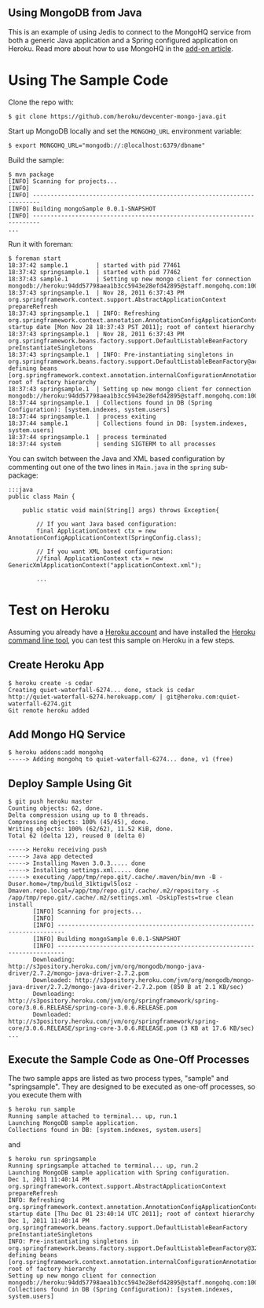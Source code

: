 ## Using MongoDB from Java

This is an example of using Jedis to connect to the MongoHQ service from both a generic Java application and a Spring configured application on Heroku. Read more about how to use MongoHQ in the [add-on article](http://devcenter.heroku.com/articles/mongohq).

# Using The Sample Code

Clone the repo with:

    $ git clone https://github.com/heroku/devcenter-mongo-java.git

Start up MongoDB locally and set the `MONGOHQ_URL` environment variable:

    $ export MONGOHQ_URL="mongodb://:@localhost:6379/dbname"

Build the sample:

    $ mvn package
    [INFO] Scanning for projects...
    [INFO]                                                                         
    [INFO] ------------------------------------------------------------------------
    [INFO] Building mongoSample 0.0.1-SNAPSHOT
    [INFO] ------------------------------------------------------------------------
    ...

Run it with foreman:

    $ foreman start
    18:37:42 sample.1        | started with pid 77461
    18:37:42 springsample.1  | started with pid 77462
    18:37:43 sample.1        | Setting up new mongo client for connection mongodb://heroku:94dd57798aea1b3cc5943e28efd42895@staff.mongohq.com:10055/app1797069
    18:37:43 springsample.1  | Nov 28, 2011 6:37:43 PM org.springframework.context.support.AbstractApplicationContext prepareRefresh
    18:37:43 springsample.1  | INFO: Refreshing org.springframework.context.annotation.AnnotationConfigApplicationContext@182d9c06: startup date [Mon Nov 28 18:37:43 PST 2011]; root of context hierarchy
    18:37:43 springsample.1  | Nov 28, 2011 6:37:43 PM org.springframework.beans.factory.support.DefaultListableBeanFactory preInstantiateSingletons
    18:37:43 springsample.1  | INFO: Pre-instantiating singletons in org.springframework.beans.factory.support.DefaultListableBeanFactory@ac980c9: defining beans [org.springframework.context.annotation.internalConfigurationAnnotationProcessor,org.springframework.context.annotation.internalAutowiredAnnotationProcessor,org.springframework.context.annotation.internalRequiredAnnotationProcessor,org.springframework.context.annotation.internalCommonAnnotationProcessor,springConfig,getDb]; root of factory hierarchy
    18:37:43 springsample.1  | Setting up new mongo client for connection mongodb://heroku:94dd57798aea1b3cc5943e28efd42895@staff.mongohq.com:10055/app1797069
    18:37:44 springsample.1  | Collections found in DB (Spring Configuration): [system.indexes, system.users]
    18:37:44 springsample.1  | process exiting
    18:37:44 sample.1        | Collections found in DB: [system.indexes, system.users]
    18:37:44 springsample.1  | process terminated
    18:37:44 system          | sending SIGTERM to all processes


You can switch between the Java and XML based configuration by commenting out one of the two lines in `Main.java` in the `spring` sub-package:

    :::java
    public class Main {

        public static void main(String[] args) throws Exception{

            // If you want Java based configuration:
            final ApplicationContext ctx = new AnnotationConfigApplicationContext(SpringConfig.class);
        
            // If you want XML based configuration:
            //final ApplicationContext ctx = new GenericXmlApplicationContext("applicationContext.xml");
        
            ...
            
 # Test on Heroku

Assuming you already have a [Heroku account](http://heroku.com/signup) and have installed the [Heroku command line tool](http://devcenter.heroku.com/articles/java), you can test this sample on Heroku in a few steps.

## Create Heroku App

    $ heroku create -s cedar
    Creating quiet-waterfall-6274... done, stack is cedar
    http://quiet-waterfall-6274.herokuapp.com/ | git@heroku.com:quiet-waterfall-6274.git
    Git remote heroku added

## Add Mongo HQ Service

    $ heroku addons:add mongohq
    -----> Adding mongohq to quiet-waterfall-6274... done, v1 (free)

## Deploy Sample Using Git

    $ git push heroku master
    Counting objects: 62, done.
    Delta compression using up to 8 threads.
    Compressing objects: 100% (45/45), done.
    Writing objects: 100% (62/62), 11.52 KiB, done.
    Total 62 (delta 12), reused 0 (delta 0)
    
    -----> Heroku receiving push
    -----> Java app detected
    -----> Installing Maven 3.0.3..... done
    -----> Installing settings.xml..... done
    -----> executing /app/tmp/repo.git/.cache/.maven/bin/mvn -B -Duser.home=/tmp/build_31ktigwl5losz -Dmaven.repo.local=/app/tmp/repo.git/.cache/.m2/repository -s /app/tmp/repo.git/.cache/.m2/settings.xml -DskipTests=true clean install
           [INFO] Scanning for projects...
           [INFO]                                                                         
           [INFO] ------------------------------------------------------------------------
           [INFO] Building mongoSample 0.0.1-SNAPSHOT
           [INFO] ------------------------------------------------------------------------
           Downloading: http://s3pository.heroku.com/jvm/org/mongodb/mongo-java-driver/2.7.2/mongo-java-driver-2.7.2.pom
           Downloaded: http://s3pository.heroku.com/jvm/org/mongodb/mongo-java-driver/2.7.2/mongo-java-driver-2.7.2.pom (850 B at 2.1 KB/sec)
           Downloading: http://s3pository.heroku.com/jvm/org/springframework/spring-core/3.0.6.RELEASE/spring-core-3.0.6.RELEASE.pom
           Downloaded: http://s3pository.heroku.com/jvm/org/springframework/spring-core/3.0.6.RELEASE/spring-core-3.0.6.RELEASE.pom (3 KB at 17.6 KB/sec)
    ...

## Execute the Sample Code as One-Off Processes

The two sample apps are listed as two process types, "sample" and "springsample". They are designed to be executed as one-off processes, so you execute them with

    $ heroku run sample
    Running sample attached to terminal... up, run.1
    Launching MongoDB sample application.
    Collections found in DB: [system.indexes, system.users]

and

    $ heroku run springsample
    Running springsample attached to terminal... up, run.2
    Launching MongoDB sample application with Spring configuration.
    Dec 1, 2011 11:40:14 PM org.springframework.context.support.AbstractApplicationContext prepareRefresh
    INFO: Refreshing org.springframework.context.annotation.AnnotationConfigApplicationContext@6345e044: startup date [Thu Dec 01 23:40:14 UTC 2011]; root of context hierarchy
    Dec 1, 2011 11:40:14 PM org.springframework.beans.factory.support.DefaultListableBeanFactory preInstantiateSingletons
    INFO: Pre-instantiating singletons in org.springframework.beans.factory.support.DefaultListableBeanFactory@32b0bad7: defining beans [org.springframework.context.annotation.internalConfigurationAnnotationProcessor,org.springframework.context.annotation.internalAutowiredAnnotationProcessor,org.springframework.context.annotation.internalRequiredAnnotationProcessor,org.springframework.context.annotation.internalCommonAnnotationProcessor,springConfig,getDb]; root of factory hierarchy
    Setting up new mongo client for connection mongodb://heroku:94dd57798aea1b3cc5943e28efd42895@staff.mongohq.com:10055/app1797069
    Collections found in DB (Spring Configuration): [system.indexes, system.users]

